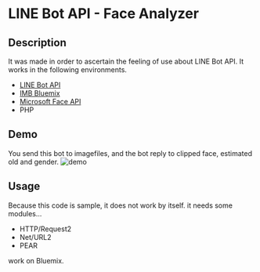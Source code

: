 # LINE Bot API - Face Analyzer

## Description
It was made in order to ascertain the feeling of use about LINE Bot API.
It works in the following environments.
* [LINE Bot API](https://developers.line.me/bot-api/overview)
* [IMB Bluemix](https://console.ng.bluemix.net/)
* [Microsoft Face API](https://dev.projectoxford.ai/docs/services/563879b61984550e40cbbe8d/operations/563879b61984550f30395236)
* PHP

## Demo
You send this bot to imagefiles, and the bot reply to clipped face, estimated old and gender. 
![demo](https://qiita-image-store.s3.amazonaws.com/0/22648/1ddac320-ea42-9b4e-c961-693ec6c63b83.png)

## Usage
Because this code is sample, it does not work by itself. 
it needs some modules...
* HTTP/Request2
* Net/URL2
* PEAR

work on Bluemix.

